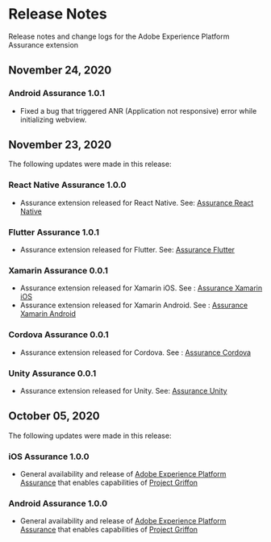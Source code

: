 # Release Notes

Release notes and change logs for the Adobe Experience Platform Assurance extension

## November 24, 2020

### Android Assurance 1.0.1

- Fixed a bug that triggered ANR (Application not responsive) error while initializing webview.

## November 23, 2020

The following updates were made in this release:

### React Native Assurance 1.0.0

- Assurance extension released for React Native. See: [Assurance React Native](https://www.npmjs.com/package/@adobe/react-native-aepassurance)

### Flutter Assurance 1.0.1

- Assurance extension released for Flutter. See: [Assurance Flutter](https://pub.dev/packages/flutter_assurance)

### Xamarin Assurance 0.0.1

- Assurance extension released for Xamarin iOS. See : [Assurance Xamarin iOS](https://www.nuget.org/packages/Adobe.AEPAssurance.iOS/)
- Assurance extension released for Xamarin Android. See : [Assurance Xamarin Android](https://www.nuget.org/packages/Adobe.AEPAssurance.Android/) 

### Cordova Assurance 0.0.1

- Assurance extension released for Cordova. See : [Assurance Cordova](https://www.npmjs.com/package/@adobe/cordova-aepassurance)

### Unity Assurance 0.0.1

- Assurance extension released for Unity. See: [Assurance Unity](https://github.com/adobe/unity-aepassurance) 

## October 05, 2020

The following updates were made in this release:

### iOS Assurance 1.0.0

- General availability and release of [Adobe Experience Platform Assurance](https://aep-sdks.gitbook.io/docs/using-mobile-extensions/adobe-experience-platform-assurance) that enables capabilities of [Project Griffon](https://aep-sdks.gitbook.io/docs/beta/project-griffon)

### Android Assurance 1.0.0

- General availability and release of [Adobe Experience Platform Assurance](https://aep-sdks.gitbook.io/docs/using-mobile-extensions/adobe-experience-platform-assurance) that enables capabilities of [Project Griffon](https://aep-sdks.gitbook.io/docs/beta/project-griffon)

